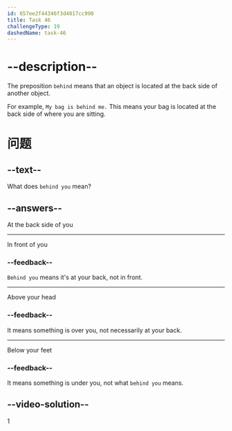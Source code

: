 ```yaml
---
id: 657ee2f44346f3d4017cc990
title: Task 46
challengeType: 19
dashedName: task-46
---
```


# --description--

The preposition `behind` means that an object is located at the back side of another object.

For example, `My bag is behind me.` This means your bag is located at the back side of where you are sitting.

# 问题

## --text--

What does `behind you` mean?

## --answers--

At the back side of you

---

In front of you

### --feedback--

`Behind you` means it's at your back, not in front.

---

Above your head

### --feedback--

It means something is over you, not necessarily at your back.

---

Below your feet

### --feedback--

It means something is under you, not what `behind you` means.

## --video-solution--

1
